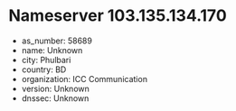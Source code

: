 # Nameserver 103.135.134.170

* as_number: 58689
* name: Unknown
* city: Phulbari
* country: BD
* organization: ICC Communication
* version: Unknown
* dnssec: Unknown
